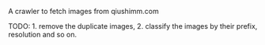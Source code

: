 A crawler to fetch images from qiushimm.com

TODO:
    1. remove the duplicate images,
    2. classify the images by their prefix, resolution and so on.
